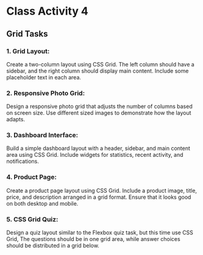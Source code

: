 # Class Activity 4

## Grid Tasks

### 1. Grid Layout:

Create a two-column layout using CSS Grid. The left column should have a sidebar, and the right column should display main content. Include some placeholder text in each area.

### 2. Responsive Photo Grid:

Design a responsive photo grid that adjusts the number of columns based on screen size. Use different sized images to demonstrate how the layout adapts.

### 3. Dashboard Interface:

Build a simple dashboard layout with a header, sidebar, and main content area using CSS Grid. Include widgets for statistics, recent activity, and notifications.

### 4. Product Page:

Create a product page layout using CSS Grid. Include a product image, title, price, and description arranged in a grid format. Ensure that it looks good on both desktop and mobile.

### 5. CSS Grid Quiz:

Design a quiz layout similar to the Flexbox quiz task, but this time use CSS Grid, The questions should be in one grid area, while answer choices should be distributed in a grid below.